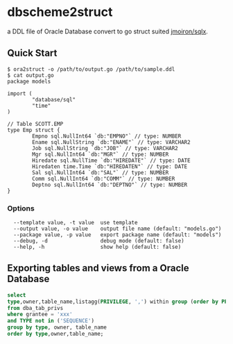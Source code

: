 # dbscheme2struct

a DDL file of Oracle Database convert to go struct suited [jmoiron/sqlx](https://github.com/jmoiron/sqlx).

## Quick Start

```
$ ora2struct -o /path/to/output.go /path/to/sample.ddl
$ cat output.go
package models

import (
        "database/sql"
        "time"
)

// Table SCOTT.EMP
type Emp struct {
        Empno sql.NullInt64 `db:"EMPNO"` // type: NUMBER
        Ename sql.NullString `db:"ENAME"` // type: VARCHAR2
        Job sql.NullString `db:"JOB"` // type: VARCHAR2
        Mgr sql.NullInt64 `db:"MGR"` // type: NUMBER
        Hiredate sql.NullTime `db:"HIREDATE"` // type: DATE
        Hiredaten time.Time `db:"HIREDATEN"` // type: DATE
        Sal sql.NullInt64 `db:"SAL"` // type: NUMBER
        Comm sql.NullInt64 `db:"COMM"` // type: NUMBER
        Deptno sql.NullInt64 `db:"DEPTNO"` // type: NUMBER
}
```

### Options

```
  --template value, -t value  use template
  --output value, -o value    output file name (default: "models.go")
  --package value, -p value   export package name (default: "models")
  --debug, -d                 debug mode (default: false)
  --help, -h                  show help (default: false)
```

## Exporting tables and views from a Oracle Database

```sql
select
type,owner,table_name,listagg(PRIVILEGE, ',') within group (order by PRIVILEGE) as PRIVILEGEs
from dba_tab_privs
where grantee = 'xxx'
and TYPE not in ('SEQUENCE')
group by type, owner, table_name
order by type,owner,table_name;
```